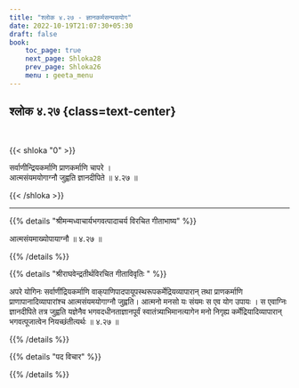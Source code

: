 ```yaml
---
title: "श्लोक ४.२७ - ज्ञानकर्मसन्यसयोग"
date: 2022-10-19T21:07:30+05:30
draft: false
book:
    toc_page: true
    next_page: Shloka28
    prev_page: Shloka26
    menu : geeta_menu
---
```




## श्लोक ४.२७  {class=text-center}

<br/>

{{< shloka  "0"  >}}

सर्वाणीन्द्रियकर्माणि प्राणकर्माणि चापरे ।  
आत्मसंयमयोगाग्नौ जुह्वति ज्ञानदीपिते ॥ ४.२७ ॥

{{< /shloka >}}

---


{{% details "श्रीमन्मध्वाचार्यभगवत्पादाचर्य विरचित  गीताभाष्य" %}}

आत्मसंयमाख्योपायाग्नौ  ॥ ४.२७ ॥

{{% /details %}}



{{% details "श्रीराघवेन्द्रतीर्थविरचित गीताविवृतिः " %}}

अपरे योगिनः सर्वाणींद्रियकर्माणि 
वाक्‌पाणिपादपायूपस्थरूपकर्मेद्रियव्यापारान्‌ तथा 
प्राणकर्माणि प्राणापानादिव्यापारांश्च
आत्मसंयमयोगाग्नौ जुह्वति। आत्मनो मनसो यः संयमः स एव योग उपायः । स
एवाग्निः ज्ञानदीपिते तत्र जुह्वति यज्ञेनैव भगवदधीनताज्ञानपूर्वं
स्वातंत्र्याभिमानत्यागेन मनो निगृह्य  कर्मेद्रियादिव्यापारान्‌ 
भगवत्पूजात्वेन नियच्छंतीत्यर्थः ॥ ४.२७ ॥

{{% /details %}}



{{% details "पद विचार" %}}


{{% /details %}}
